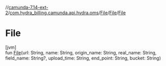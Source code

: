 //[camunda-7.14-ext-2](../../../../index.md)/[com.hydra_billing.camunda.api.hydra.oms](../../index.md)/[File](../index.md)/[File](index.md)/[File](-file.md)

# File

[jvm]\
fun [File](-file.md)(url: String, name: String, origin_name: String, real_name: String, field_name: String?, upload_time: String, end_point: String, bucket: String)

